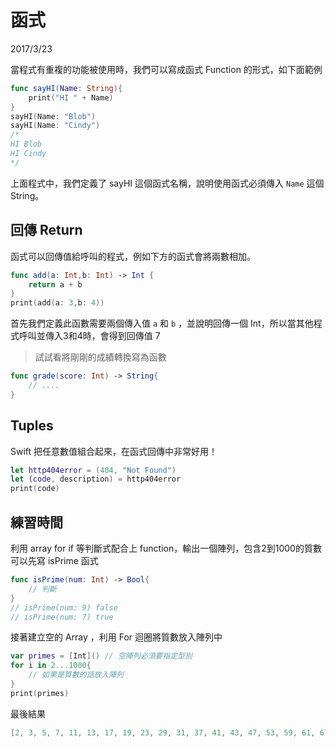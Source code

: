 # 函式
2017/3/23

當程式有重複的功能被使用時，我們可以寫成函式 Function 的形式，如下面範例
```swift
func sayHI(Name: String){
    print("HI " + Name)
}
sayHI(Name: "Blob")
sayHI(Name: "Cindy")
/*
HI Blob
HI Cindy
*/
```
上面程式中，我們定義了 sayHI 這個函式名稱，說明使用函式必須傳入 `Name` 這個 String。

## 回傳 Return
函式可以回傳值給呼叫的程式，例如下方的函式會將兩數相加。
```swift
func add(a: Int,b: Int) -> Int {
    return a + b
}
print(add(a: 3,b: 4))
```
首先我們定義此函數需要兩個傳入值 `a` 和 `b` ，並說明回傳一個 Int，所以當其他程式呼叫並傳入3和4時，會得到回傳值 7

> 試試看將剛剛的成績轉換寫為函數

```swift
func grade(score: Int) -> String{
    // ....
}
```
## Tuples
Swift 把任意數值組合起來，在函式回傳中非常好用！
```swift
let http404error = (404, "Not Found")
let (code, description) = http404error
print(code)
```

## 練習時間
利用 array for if 等判斷式配合上 function，輸出一個陣列，包含2到1000的質數
可以先寫 isPrime 函式
```swift
func isPrime(num: Int) -> Bool{
    // 判斷
}
// isPrime(num: 9) false
// isPrime(num: 7) true
```

接著建立空的 Array ，利用 For 迴圈將質數放入陣列中
```swift
var primes = [Int]() // 空陣列必須要指定型別
for i in 2...1000{
    // 如果是質數的話放入陣列
}
print(primes)
```

最後結果
```swift
[2, 3, 5, 7, 11, 13, 17, 19, 23, 29, 31, 37, 41, 43, 47, 53, 59, 61, 67, 71, 73, 79, 83, 89, 97, 101, 103, 107, 109, 113, 127, 131, 137, 139, 149, 151, 157, 163, 167, 173, 179, 181, 191, 193, 197, 199, 211, 223, 227, 229, 233, 239, 241, 251, 257, 263, 269, 271, 277, 281, 283, 293, 307, 311, 313, 317, 331, 337, 347, 349, 353, 359, 367, 373, 379, 383, 389, 397, 401, 409, 419, 421, 431, 433, 439, 443, 449, 457, 461, 463, 467, 479, 487, 491, 499, 503, 509, 521, 523, 541, 547, 557, 563, 569, 571, 577, 587, 593, 599, 601, 607, 613, 617, 619, 631, 641, 643, 647, 653, 659, 661, 673, 677, 683, 691, 701, 709, 719, 727, 733, 739, 743, 751, 757, 761, 769, 773, 787, 797, 809, 811, 821, 823, 827, 829, 839, 853, 857, 859, 863, 877, 881, 883, 887, 907, 911, 919, 929, 937, 941, 947, 953, 967, 971, 977, 983, 991, 997]
```
